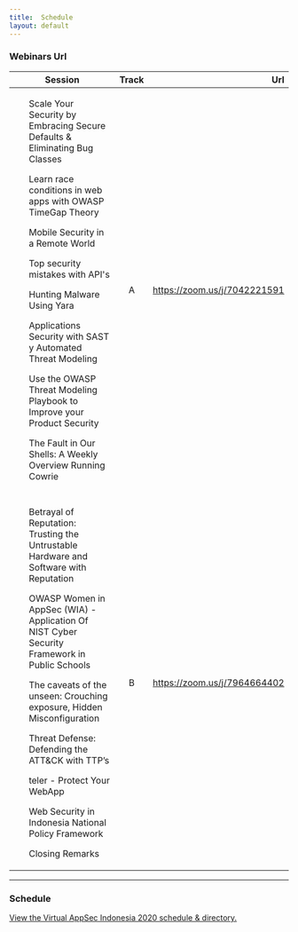 ```yaml
---
title:  Schedule
layout: default
---
```


### Webinars Url

<table>
<thead>
<tr>
<th>Session</th>
<th align="center">Track</th>
<th align="right">Url</th>
</tr>
</thead>
<tbody>
<tr>
<td align="left"><ul>Scale Your Security by Embracing Secure Defaults & Eliminating Bug Classes</ul><ul>Learn race conditions in web apps with OWASP TimeGap Theory</ul><ul>Mobile Security in a Remote World</ul><ul>Top security mistakes with API's</ul><ul>Hunting Malware Using Yara</ul><ul>Applications Security with SAST y Automated Threat Modeling</ul><ul>Use the OWASP Threat Modeling Playbook to Improve your Product Security</ul><ul>The Fault in Our Shells: A Weekly Overview Running Cowrie</ul></td>
<td align="center">A</td>
<td align="right"><a href="https://zoom.us/j/7042221591">https://zoom.us/j/7042221591</a></td>
</tr>
<tr>
  <td align="left"> </td>
  <td align="center"></td>
  <td align="right"></td>
</tr>
<tr>
<td align="left"><ul> Betrayal of Reputation: Trusting the Untrustable Hardware and Software with Reputation</ul><ul>OWASP Women in AppSec (WIA) - Application Of NIST Cyber Security Framework in Public Schools</ul><ul> The caveats of the unseen: Crouching exposure, Hidden Misconfiguration</ul><ul>Threat Defense: Defending the ATT&CK with TTP’s</ul><ul>teler - Protect Your WebApp</ul><ul> Web Security in Indonesia National Policy Framework</ul><ul>Closing Remarks</ul></td>
<td align="center">B</td>
<td align="right"><a href="https://zoom.us/j/7964664402">https://zoom.us/j/7964664402</a></td>
</tr>
</tbody>
</table>

---
### Schedule
<a id="sched-embed" href="//virtualappsecindonesia2020.sched.com/">View the Virtual AppSec Indonesia 2020 schedule &amp; directory.</a><script type="text/javascript" src="//virtualappsecindonesia2020.sched.com/js/embed.js"></script>